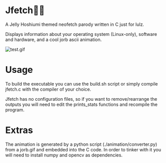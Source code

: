 # Jfetch🌠🎀

A Jelly Hoshiumi themed neofetch parody written in C just for lulz.

Displays information about your operating system (Linux-only), software and hardware, and a cool jorb ascii animation.

![test.gif](test.gif)

# Usage

To build the executable you can use the build.sh script or simply compile jfetch.c with the compiler of your choice.

Jfetch has no configuration files, so if you want to remove/rearrange the outputs you will need to edit the prints_stats functions and recompile the program.

# Extras

The animation is generated by a python script (./animation/converter.py) from a jorb.gif and embedded into the C code.
In order to tinker with it you will need to install numpy and opencv as dependencies.
